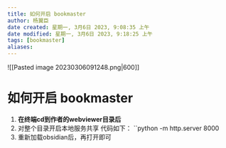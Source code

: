 ```yaml
---
title: 如何开启 bookmaster
author: 杨翼臣
date created: 星期一, 3月6日 2023, 9:08:35 上午
date modified: 星期一, 3月6日 2023, 9:18:25 上午
tags: [bookmaster]
aliases: 
---
```

![[Pasted image 20230306091248.png|600]]

# 如何开启 bookmaster
1. **在终端cd到作者的webviewer目录后**
2. 对整个目录开启本地服务共享
代码如下：
``python -m http.server 8000
3. 重新加载obsidian后，再打开即可